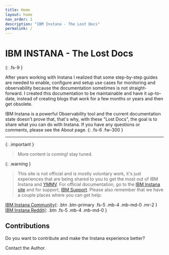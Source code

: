 ```yaml
---
title: Home
layout: home
nav_order: 1
description: "IBM Instana - The Lost Docs"
permalink: /
---
```


# IBM INSTANA - The Lost Docs
{: .fs-9 }

After years working with Instana I realized that some step-by-step guides are needed to enable, configure and setup use cases for monitoring and observability because the documentation sometimes is not straight-forward. I created this documentation to be maintainable and have it up-to-date, instead of creating blogs that work for a few months or years and then get obsolete.

IBM Instana is a powerful Observability tool and the current documentation state doesn't prove that, that's why, with these "Lost Docs", the goal is to share what you can do with Instana.
If you have any questions or comments, please see the About page.
{: .fs-6 .fw-300 }

---

{: .important }
> More content is coming! stay tuned.

{: .warning }
> This site is not official and is mostly voluntary work, it's just experiences that are being shared to you to get the most out of IBM Instana and [YMMV](https://www.oxfordlearnersdictionaries.com/definition/english/ymmv). For official documentation, go to the [IBM Instana site](https://www.ibm.com/docs/en/instana-observability/current) and for support, [IBM Support](https://www.ibm.com/mysupport/s/?language=en_US).
> Please also remember that we have a couple places where you can get help:

[IBM Instana Community](https://community.ibm.com/community/user/groups/community-home?CommunityKey=8d661410-d1fb-4067-ab9a-019475fc541e){: .btn .btn-primary .fs-5 .mb-4 .mb-md-0 .mr-2 }
[IBM Instana Reddit](https://www.reddit.com/r/instana/){: .btn .fs-5 .mb-4 .mb-md-0 }


## Contributions
Do you want to contribute and make the Instana experience better?

Contact the Author.